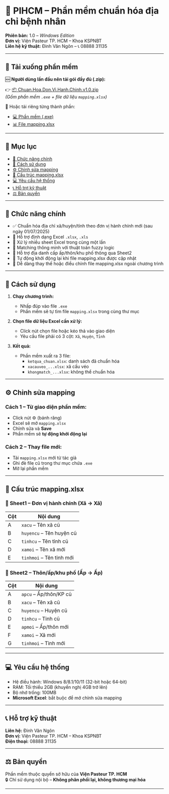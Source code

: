 # 🏥 PIHCM – Phần mềm chuẩn hóa địa chỉ bệnh nhân

**Phiên bản:** 1.0 – *Windows Edition*  
**Đơn vị:** Viện Pasteur TP. HCM – Khoa KSPNBT  
**Liên hệ kỹ thuật:** Đinh Văn Ngôn – 📞 08888 31135

---

## 🔽 Tải xuống phần mềm

🆕 **Người dùng lần đầu nên tải gói đầy đủ (.zip):**

👉 [📦 Chuan.Hoa.Don.Vi.Hanh.Chinh.v1.0.zip](https://github.com/flyingNgonDing/Address-Normalizer/releases/download/v1.0/Chuan.Hoa.Don.Vi.Hanh.Chinh.v1.0.zip)  
*(Gồm phần mềm `.exe` + file dữ liệu `mapping.xlsx`)*

🔸 Hoặc tải riêng từng thành phần:

- [💻 Phần mềm (.exe)](https://github.com/flyingNgonDing/Address-Normalizer/releases/download/v1.0/PIHCM.-.Chuyen.doi.don.vi.hanh.chinh.exe)  
- [📊 File mapping.xlsx](https://github.com/flyingNgonDing/Address-Normalizer/releases/download/v1.0/mapping.xlsx)

---

## 📖 Mục lục

- [🎯 Chức năng chính](#-chức-năng-chính)
- [🚀 Cách sử dụng](#-cách-sử-dụng)
- [⚙️ Chỉnh sửa mapping](#️-chỉnh-sửa-mapping)
- [📂 Cấu trúc mapping.xlsx](#-cấu-trúc-mappingxlsx)
- [💻 Yêu cầu hệ thống](#-yêu-cầu-hệ-thống)
- [📞 Hỗ trợ kỹ thuật](#-hỗ-trợ-kỹ-thuật)
- [⚖️ Bản quyền](#-bản-quyền)

---

## 🎯 Chức năng chính

- ✅ Chuẩn hóa địa chỉ xã/huyện/tỉnh theo đơn vị hành chính mới (sau ngày 01/07/2025)
- 📂 Hỗ trợ định dạng Excel `.xlsx`, `.xls`
- 📑 Xử lý nhiều sheet Excel trong cùng một lần
- 🤖 Matching thông minh với thuật toán fuzzy logic
- 🧩 Hỗ trợ địa danh cấp ấp/thôn/khu phố thông qua Sheet2
- 🔄 Tự động khởi động lại khi file mapping.xlsx được cập nhật
- 📁 Dễ dàng thay thế hoặc điều chỉnh file mapping.xlsx ngoài chương trình

---

## 🚀 Cách sử dụng

1. **Chạy chương trình:**
   - Nhấp đúp vào file `.exe`
   - Phần mềm sẽ tự tìm file `mapping.xlsx` trong cùng thư mục

2. **Chọn file dữ liệu Excel cần xử lý:**
   - Click nút chọn file hoặc kéo thả vào giao diện
   - Yêu cầu file phải có 3 cột: `Xã`, `Huyện`, `Tỉnh`

3. **Kết quả:**
   - Phần mềm xuất ra 3 file:
     - `ketqua_chuan.xlsx`: danh sách đã chuẩn hóa
     - `xacauveo_...xlsx`: xã cấu véo
     - `khongmatch_...xlsx`: không thể chuẩn hóa

---

## ⚙️ Chỉnh sửa mapping

### Cách 1 – Từ giao diện phần mềm:
- Click nút ⚙️ (bánh răng)
- Excel sẽ mở `mapping.xlsx`
- Chỉnh sửa và **Save**
- Phần mềm sẽ **tự động khởi động lại**

### Cách 2 – Thay file mới:
- Tải `mapping.xlsx` mới từ tác giả
- Ghi đè file cũ trong thư mục chứa `.exe`
- Mở lại phần mềm

---

## 📂 Cấu trúc mapping.xlsx

### 📄 Sheet1 – Đơn vị hành chính (Xã → Xã)
| Cột | Nội dung         |
|------|------------------|
| A    | `xacu` – Tên xã cũ |
| B    | `huyencu` – Tên huyện cũ |
| C    | `tinhcu` – Tên tỉnh cũ |
| D    | `xamoi` – Tên xã mới |
| E    | `tinhmoi` – Tên tỉnh mới |

### 📄 Sheet2 – Thôn/ấp/khu phố (Ấp → Ấp)
| Cột | Nội dung          |
|------|-------------------|
| A    | `apcu` – Ấp/thôn/KP cũ |
| B    | `xacu` – Tên xã cũ     |
| C    | `huyencu` – Huyện cũ   |
| D    | `tinhcu` – Tỉnh cũ     |
| E    | `apmoi` – Ấp/thôn mới  |
| F    | `xamoi` – Xã mới       |
| G    | `tinhmoi` – Tỉnh mới   |

---

## 💻 Yêu cầu hệ thống

- Hệ điều hành: Windows 8/8.1/10/11 (32-bit hoặc 64-bit)
- RAM: Tối thiểu 2GB (khuyến nghị 4GB trở lên)
- Bộ nhớ trống: 100MB
- **Microsoft Excel**: bắt buộc để mở chỉnh sửa mapping

---

## 📞 Hỗ trợ kỹ thuật

**Liên hệ:** Đinh Văn Ngôn  
**Đơn vị:** Viện Pasteur TP. HCM – Khoa KSPNBT  
**Điện thoại:** 08888 31135

---

## ⚖️ Bản quyền

Phần mềm thuộc quyền sở hữu của **Viện Pasteur TP. HCM**  
🔒 Chỉ sử dụng nội bộ – **Không phân phối lại, không thương mại hóa**

---
